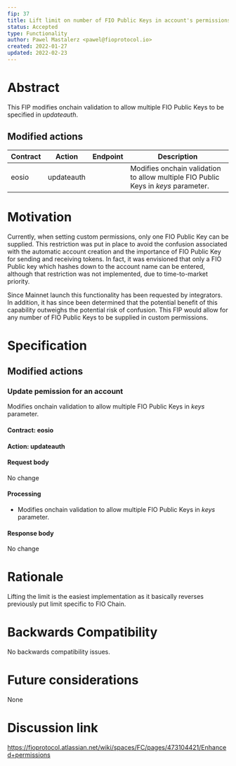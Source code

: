 ```yaml
---
fip: 37
title: Lift limit on number of FIO Public Keys in account's permissions
status: Accepted
type: Functionality
author: Pawel Mastalerz <pawel@fioprotocol.io>
created: 2022-01-27
updated: 2022-02-23
---
```


# Abstract
This FIP modifies onchain validation to allow multiple FIO Public Keys to be specified in _updateauth_.

## Modified actions
|Contract|Action|Endpoint|Description|
|---|---|---|---|
|eosio|updateauth||Modifies onchain validation to allow multiple FIO Public Keys in _keys_ parameter.|

# Motivation
Currently, when setting custom permissions, only one FIO Public Key can be supplied. This restriction was put in place to avoid the confusion associated with the automatic account creation and the importance of FIO Public Key for sending and receiving tokens. In fact, it was envisioned that only a FIO Public key which hashes down to the account name can be entered, although that restriction was not implemented, due to time-to-market priority.

Since Mainnet launch this functionality has been requested by integrators. In addition, it has since been determined that the potential benefit of this capability outweighs the potential risk of confusion. This FIP would allow for any number of FIO Public Keys to be supplied in custom permissions.

# Specification
## Modified actions
### Update pemission for an account
Modifies onchain validation to allow multiple FIO Public Keys in _keys_ parameter.
#### Contract: eosio
#### Action: updateauth
#### Request body
No change
#### Processing
* Modifies onchain validation to allow multiple FIO Public Keys in _keys_ parameter.
#### Response body
No change

# Rationale
Lifting the limit is the easiest implementation as it basically reverses previously put limit specific to FIO Chain.

# Backwards Compatibility
No backwards compatibility issues.

# Future considerations
None
  
# Discussion link
https://fioprotocol.atlassian.net/wiki/spaces/FC/pages/473104421/Enhanced+permissions
